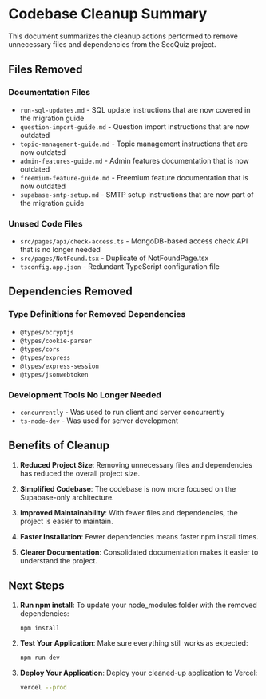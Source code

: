 # Codebase Cleanup Summary

This document summarizes the cleanup actions performed to remove unnecessary files and dependencies from the SecQuiz project.

## Files Removed

### Documentation Files
- `run-sql-updates.md` - SQL update instructions that are now covered in the migration guide
- `question-import-guide.md` - Question import instructions that are now outdated
- `topic-management-guide.md` - Topic management instructions that are now outdated
- `admin-features-guide.md` - Admin features documentation that is now outdated
- `freemium-feature-guide.md` - Freemium feature documentation that is now outdated
- `supabase-smtp-setup.md` - SMTP setup instructions that are now part of the migration guide

### Unused Code Files
- `src/pages/api/check-access.ts` - MongoDB-based access check API that is no longer needed
- `src/pages/NotFound.tsx` - Duplicate of NotFoundPage.tsx
- `tsconfig.app.json` - Redundant TypeScript configuration file

## Dependencies Removed

### Type Definitions for Removed Dependencies
- `@types/bcryptjs`
- `@types/cookie-parser`
- `@types/cors`
- `@types/express`
- `@types/express-session`
- `@types/jsonwebtoken`

### Development Tools No Longer Needed
- `concurrently` - Was used to run client and server concurrently
- `ts-node-dev` - Was used for server development

## Benefits of Cleanup

1. **Reduced Project Size**: Removing unnecessary files and dependencies has reduced the overall project size.

2. **Simplified Codebase**: The codebase is now more focused on the Supabase-only architecture.

3. **Improved Maintainability**: With fewer files and dependencies, the project is easier to maintain.

4. **Faster Installation**: Fewer dependencies means faster npm install times.

5. **Clearer Documentation**: Consolidated documentation makes it easier to understand the project.

## Next Steps

1. **Run npm install**: To update your node_modules folder with the removed dependencies:
   ```bash
   npm install
   ```

2. **Test Your Application**: Make sure everything still works as expected:
   ```bash
   npm run dev
   ```

3. **Deploy Your Application**: Deploy your cleaned-up application to Vercel:
   ```bash
   vercel --prod
   ```

